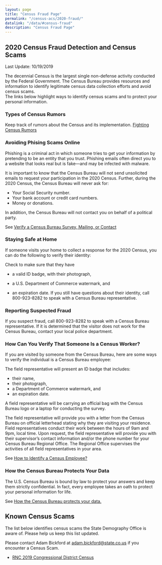 ```yaml
---
layout: page
title: "Census Fraud Page"
permalink: "/census-acs/2020-fraud/"
datalink: "/data/#census-fraud"
description: "Census Fraud Page"
---
```


## 2020 Census Fraud Detection and Census Scams
 
 Last Update:  10/19/2019
 
 
 The decennial Census is the largest single non-defense activity conducted by the Federal Government. 
 The Census Bureau provides resources and information to identify legitimate census data collection efforts and avoid census scams.  
 The links below highlight ways to identify census scams and to protect your personal information. 
 
### Types of Census Rumors
Keep track of rumors about the Census and its implementation.  [Fighting Census Rumors](https://2020census.gov/en/news-events/rumors.html)
 
### Avoiding Phising Scams Online
 Phishing is a criminal act in which someone tries to get your information by pretending to be an entity that you trust. 
 Phishing emails often direct you to a website that looks real but is fake—and may be infected with malware.

It is important to know that the Census Bureau will not send unsolicited emails to request your participation in the 2020 Census. 
Further, during the 2020 Census, the Census Bureau will never ask for:

 - Your Social Security number.
 - Your bank account or credit card numbers.
 - Money or donations.
 
In addition, the Census Bureau will not contact you on behalf of a political party. 
 
 See [Verify a Census Bureau Survey, Mailing, or Contact](https://www.census.gov/programs-surveys/surveyhelp/verify-a-survey.html)
 
### Staying Safe at Home

If someone visits your home to collect a response for the 2020 Census, you can do the following to verify their identity:

Check to make sure that they have 
- a valid ID badge, with their photograph, 

- a U.S. Department of Commerce watermark, and 

- an expiration date.
If you still have questions about their identity, call 800-923-8282 to speak with a Census Bureau representative.

### Reporting Suspected Fraud

If you suspect fraud, call 800-923-8282 to speak with a Census Bureau representative. If it is determined that the visitor does not work for the Census Bureau, contact your local police department.
 
### How Can You Verify That Someone Is a Census Worker?
  
 If you are visited by someone from the Census Bureau, here are some ways to verify the individual is a Census Bureau employee:

The field representative will present an ID badge that includes:
 - their name,
 - their photograph,
 - a Department of Commerce watermark, and
 - an expiration date.
 
A field representative will be carrying an official bag with the Census Bureau logo or a laptop for conducting the survey.

The field representative will provide you with a letter from the Census Bureau on official letterhead stating why they are visiting your residence.
Field representatives conduct their work between the hours of 9am and 9pm, local time.
Upon request, the field representative will provide you with their supervisor’s contact information and/or the phone number for your Census Bureau Regional Office. 
The Regional Office supervises the activities of all field representatives in your area.

See [How to Identify a Census Employee?](https://www.census.gov/about/regions/denver/contact/identify.html)

### How the Census Bureau Protects Your Data
The U.S. Census Bureau is bound by law to protect your answers and keep them strictly confidential. 
In fact, every employee takes an oath to protect your personal information for life.
 
 See [How the Census Bureau protects your data.](https://2020census.gov/en/data-protection.html)
 
## Known Census Scams

 The list below identifies census scams the State Demography Office is aware of.
 Please help us keep this list updated.  
 
 Please contact Adam Bickford at [adam.bickford@state.co.us](maito:adam.bickford@state.co.us) if you encounter a Census Scam.

 - [RNC 2019 Congressional District Census](https://www.washingtonpost.com/politics/2019/09/30/rnc-solicited-money-trumps-reelection-with-forms-that-look-lot-like-official-census/) 
